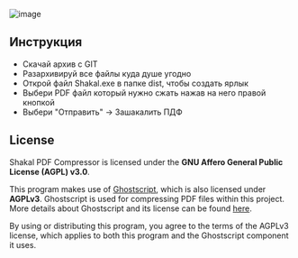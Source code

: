 ![image](https://github.com/user-attachments/assets/2afa5f58-58a2-4fed-9cb8-ff33e0cbd240)

## Инструкция

* Скачай архив с GIT
* Разархивируй все файлы куда душе угодно
* Открой файл Shakal.exe в папке dist, чтобы создать ярлык
* Выбери PDF файл который нужно сжать нажав на него правой кнопкой
* Выбери "Отправить" -> Зашакалить ПДФ

## License

Shakal PDF Compressor is licensed under the **GNU Affero General Public License (AGPL) v3.0**.

This program makes use of [Ghostscript](https://www.ghostscript.com/), which is also licensed under **AGPLv3**. Ghostscript is used for compressing PDF files within this project. More details about Ghostscript and its license can be found [here](https://www.gnu.org/licenses/agpl-3.0.html).

By using or distributing this program, you agree to the terms of the AGPLv3 license, which applies to both this program and the Ghostscript component it uses.

